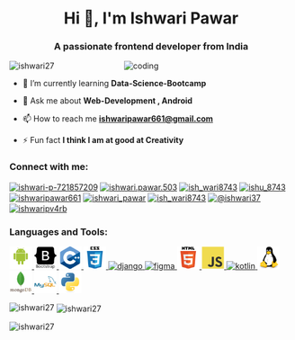 <h1 align="center">Hi 👋, I'm Ishwari Pawar</h1>
<h3 align="center">A passionate frontend developer from India</h3>
<img align="right" alt="coding" width="300" src="https://img.freepik.com/premium-vector/girl-coding-with-laptop-illustration_418302-2384.jpg?w=2000">

<p align="left"> <img src="https://komarev.com/ghpvc/?username=ishwari27&label=Profile%20views&color=0e75b6&style=flat" alt="ishwari27" /> </p>

- 🌱 I’m currently learning **Data-Science-Bootcamp**

- 💬 Ask me about **Web-Development , Android**

- 📫 How to reach me **ishwaripawar661@gmail.com**

- ⚡ Fun fact **I think I am at good at Creativity**

<h3 align="left">Connect with me:</h3>
<p align="left">
<a href="https://linkedin.com/in/ishwari-p-721857209" target="blank"><img align="center" src="https://raw.githubusercontent.com/rahuldkjain/github-profile-readme-generator/master/src/images/icons/Social/linked-in-alt.svg" alt="ishwari-p-721857209" height="30" width="40" /></a>
<a href="https://fb.com/ishwari.pawar.503" target="blank"><img align="center" src="https://raw.githubusercontent.com/rahuldkjain/github-profile-readme-generator/master/src/images/icons/Social/facebook.svg" alt="ishwari.pawar.503" height="30" width="40" /></a>
<a href="https://instagram.com/ish_wari8743" target="blank"><img align="center" src="https://raw.githubusercontent.com/rahuldkjain/github-profile-readme-generator/master/src/images/icons/Social/instagram.svg" alt="ish_wari8743" height="30" width="40" /></a>
<a href="https://www.codechef.com/users/ishu_8743" target="blank"><img align="center" src="https://cdn.jsdelivr.net/npm/simple-icons@3.1.0/icons/codechef.svg" alt="ishu_8743" height="30" width="40" /></a>
<a href="https://www.hackerrank.com/ishwaripawar661" target="blank"><img align="center" src="https://raw.githubusercontent.com/rahuldkjain/github-profile-readme-generator/master/src/images/icons/Social/hackerrank.svg" alt="ishwaripawar661" height="30" width="40" /></a>
<a href="https://codeforces.com/profile/ishwari_pawar" target="blank"><img align="center" src="https://raw.githubusercontent.com/rahuldkjain/github-profile-readme-generator/master/src/images/icons/Social/codeforces.svg" alt="ishwari_pawar" height="30" width="40" /></a>
<a href="https://www.leetcode.com/ish_wari8743" target="blank"><img align="center" src="https://raw.githubusercontent.com/rahuldkjain/github-profile-readme-generator/master/src/images/icons/Social/leet-code.svg" alt="ish_wari8743" height="30" width="40" /></a>
<a href="https://www.hackerearth.com/@ishwari37" target="blank"><img align="center" src="https://raw.githubusercontent.com/rahuldkjain/github-profile-readme-generator/master/src/images/icons/Social/hackerearth.svg" alt="@ishwari37" height="30" width="40" /></a>
<a href="https://auth.geeksforgeeks.org/user/ishwaripv4rb" target="blank"><img align="center" src="https://raw.githubusercontent.com/rahuldkjain/github-profile-readme-generator/master/src/images/icons/Social/geeks-for-geeks.svg" alt="ishwaripv4rb" height="30" width="40" /></a>
</p>

<h3 align="left">Languages and Tools:</h3>
<p align="left"> <a href="https://developer.android.com" target="_blank" rel="noreferrer"> <img src="https://raw.githubusercontent.com/devicons/devicon/master/icons/android/android-original-wordmark.svg" alt="android" width="40" height="40"/> </a> <a href="https://getbootstrap.com" target="_blank" rel="noreferrer"> <img src="https://raw.githubusercontent.com/devicons/devicon/master/icons/bootstrap/bootstrap-plain-wordmark.svg" alt="bootstrap" width="40" height="40"/> </a> <a href="https://www.w3schools.com/cpp/" target="_blank" rel="noreferrer"> <img src="https://raw.githubusercontent.com/devicons/devicon/master/icons/cplusplus/cplusplus-original.svg" alt="cplusplus" width="40" height="40"/> </a> <a href="https://www.w3schools.com/css/" target="_blank" rel="noreferrer"> <img src="https://raw.githubusercontent.com/devicons/devicon/master/icons/css3/css3-original-wordmark.svg" alt="css3" width="40" height="40"/> </a> <a href="https://www.djangoproject.com/" target="_blank" rel="noreferrer"> <img src="https://cdn.worldvectorlogo.com/logos/django.svg" alt="django" width="40" height="40"/> </a> <a href="https://www.figma.com/" target="_blank" rel="noreferrer"> <img src="https://www.vectorlogo.zone/logos/figma/figma-icon.svg" alt="figma" width="40" height="40"/> </a> <a href="https://www.w3.org/html/" target="_blank" rel="noreferrer"> <img src="https://raw.githubusercontent.com/devicons/devicon/master/icons/html5/html5-original-wordmark.svg" alt="html5" width="40" height="40"/> </a> <a href="https://developer.mozilla.org/en-US/docs/Web/JavaScript" target="_blank" rel="noreferrer"> <img src="https://raw.githubusercontent.com/devicons/devicon/master/icons/javascript/javascript-original.svg" alt="javascript" width="40" height="40"/> </a> <a href="https://kotlinlang.org" target="_blank" rel="noreferrer"> <img src="https://www.vectorlogo.zone/logos/kotlinlang/kotlinlang-icon.svg" alt="kotlin" width="40" height="40"/> </a> <a href="https://www.linux.org/" target="_blank" rel="noreferrer"> <img src="https://raw.githubusercontent.com/devicons/devicon/master/icons/linux/linux-original.svg" alt="linux" width="40" height="40"/> </a> <a href="https://www.mongodb.com/" target="_blank" rel="noreferrer"> <img src="https://raw.githubusercontent.com/devicons/devicon/master/icons/mongodb/mongodb-original-wordmark.svg" alt="mongodb" width="40" height="40"/> </a> <a href="https://www.mysql.com/" target="_blank" rel="noreferrer"> <img src="https://raw.githubusercontent.com/devicons/devicon/master/icons/mysql/mysql-original-wordmark.svg" alt="mysql" width="40" height="40"/> </a> <a href="https://www.python.org" target="_blank" rel="noreferrer"> <img src="https://raw.githubusercontent.com/devicons/devicon/master/icons/python/python-original.svg" alt="python" width="40" height="40"/> </a> </p>

<p><img align="left" src="https://github-readme-stats.vercel.app/api/top-langs?username=ishwari27&show_icons=true&locale=en&layout=compact" alt="ishwari27" /></p>

<p>&nbsp;<img align="center" src="https://github-readme-stats.vercel.app/api?username=ishwari27&show_icons=true&locale=en" alt="ishwari27" /></p>

<p><img align="center" src="https://github-readme-streak-stats.herokuapp.com/?user=ishwari27&" alt="ishwari27" /></p>

